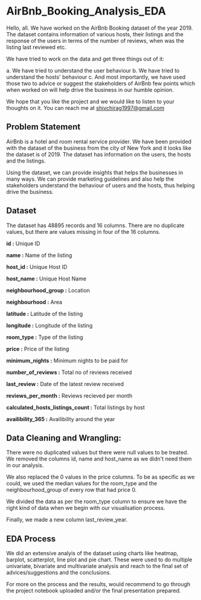 # AirBnb_Booking_Analysis_EDA

Hello, all. We have worked on the AirBnb Booking dataset of the year 2019. The dataset contains information of various hosts, their listings and the response of the users in terms of the number of reviews, when was the listing last reviewed etc.

We have tried to work on the data and get three things out of it:

a. We have tried to understand the user behaviour
b. We have tried to understand the hosts' behaviour
c. And most importantly, we have used those two to advice or suggest the stakeholders of AirBnb few points which when worked on will help drive the business in our humble opinion.

We hope that you like the project and we would like to listen to your thoughts on it. You can reach me at shivchirag1997@gmail.com

## Problem Statement

AirBnb is a hotel and room rental service provider. We have been provided with the dataset of the business from the city of New York and it looks like the dataset is of 2019. The dataset has information on the users, the hosts and the listings.

Using the dataset, we can provide insights that helps the businesses in many ways. We can provide marketing guidelines and also help the stakeholders understand the behaviour of users and the hosts, thus helping drive the business.

## Dataset

The dataset has 48895 records and 16 columns. There are no duplicate values, but there are values missing in four of the 16 columns.

**id :** Unique ID

**name :** Name of the listing

**host_id :** Unique Host ID

**host_name :** Unique Host Name

**neighbourhood_group :** Location

**neighbourhood :** Area

**latitude :** Latitude of the listing

**longitude :** Longitude of the listing

**room_type :** Type of the listing

**price :** Price of the listing

**minimum_nights :** Minimum nights to be paid for

**number_of_reviews :** Total no of reviews received

**last_review :** Date of the latest review received

**reviews_per_month :** Reviews recieved per month

**calculated_hosts_listings_count :** Total listings by host

**availibility_365 :** Availibility around the year

## Data Cleaning and Wrangling:

There were no duplicated values but there were null values to be treated. We removed the columns id, name and host_name as we didn't need them in our analysis.

We also replaced the 0 values in the price columns. To be as specific as we could, we used the median values for the room_type and the neighbourhood_group of every row that had price 0.

We divided the data as per the room_type column to ensure we have the right kind of data when we begin with our visualisation process.

Finally, we made a new column last_review_year. 

## EDA Process

We did an extensive analyis of the dataset using charts like heatmap, barplot, scatterplot, line plot and pie chart. These were used to do multiple univariate, bivariate and multivariate analysis and reach to the final set of advices/suggestions and the conclusions.

For more on the process and the results, would recommend to go through the project notebook uploaded and/or the final presentation prepared.
